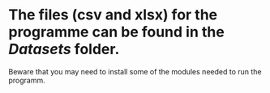 # The files (csv and xlsx) for the programme can be found in the *Datasets* folder.
Beware that you may need to install some of the modules needed to run the programm.
